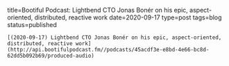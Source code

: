 
title=Bootiful Podcast: Lightbend CTO Jonas Bonér on his epic, aspect-oriented, distributed, reactive work
date=2020-09-17
type=post
tags=blog
status=published
~~~~~~
[(2020-09-17) Lightbend CTO Jonas Bonér on his epic, aspect-oriented, distributed, reactive work](http://api.bootifulpodcast.fm//podcasts/45acdf3e-e8bd-4e66-bc8d-62dd5b092b69/produced-audio) 
            